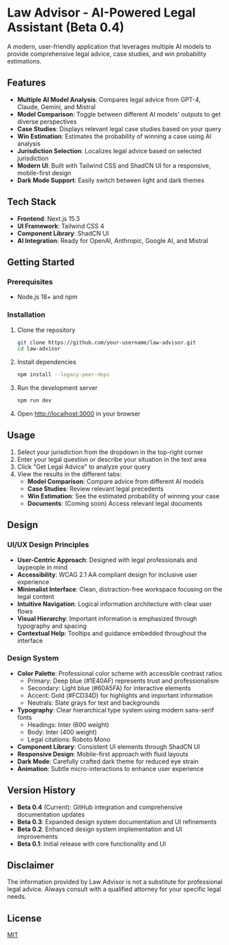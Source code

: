 # Law Advisor - AI-Powered Legal Assistant (Beta 0.4)

A modern, user-friendly application that leverages multiple AI models to provide comprehensive legal advice, case studies, and win probability estimations.

## Features

- **Multiple AI Model Analysis**: Compares legal advice from GPT-4, Claude, Gemini, and Mistral
- **Model Comparison**: Toggle between different AI models' outputs to get diverse perspectives
- **Case Studies**: Displays relevant legal case studies based on your query
- **Win Estimation**: Estimates the probability of winning a case using AI analysis
- **Jurisdiction Selection**: Localizes legal advice based on selected jurisdiction
- **Modern UI**: Built with Tailwind CSS and ShadCN UI for a responsive, mobile-first design
- **Dark Mode Support**: Easily switch between light and dark themes

## Tech Stack

- **Frontend**: Next.js 15.3
- **UI Framework**: Tailwind CSS 4
- **Component Library**: ShadCN UI
- **AI Integration**: Ready for OpenAI, Anthropic, Google AI, and Mistral

## Getting Started

### Prerequisites

- Node.js 18+ and npm

### Installation

1. Clone the repository
   ```bash
   git clone https://github.com/your-username/law-advisor.git
   cd law-advisor
   ```

2. Install dependencies
   ```bash
   npm install --legacy-peer-deps
   ```

3. Run the development server
   ```bash
   npm run dev
   ```

4. Open [http://localhost:3000](http://localhost:3000) in your browser

## Usage

1. Select your jurisdiction from the dropdown in the top-right corner
2. Enter your legal question or describe your situation in the text area
3. Click "Get Legal Advice" to analyze your query
4. View the results in the different tabs:
   - **Model Comparison**: Compare advice from different AI models
   - **Case Studies**: Review relevant legal precedents
   - **Win Estimation**: See the estimated probability of winning your case
   - **Documents**: (Coming soon) Access relevant legal documents

## Design

### UI/UX Design Principles

- **User-Centric Approach**: Designed with legal professionals and laypeople in mind
- **Accessibility**: WCAG 2.1 AA compliant design for inclusive user experience
- **Minimalist Interface**: Clean, distraction-free workspace focusing on the legal content
- **Intuitive Navigation**: Logical information architecture with clear user flows
- **Visual Hierarchy**: Important information is emphasized through typography and spacing
- **Contextual Help**: Tooltips and guidance embedded throughout the interface

### Design System

- **Color Palette**: Professional color scheme with accessible contrast ratios
  - Primary: Deep blue (#1E40AF) represents trust and professionalism
  - Secondary: Light blue (#60A5FA) for interactive elements
  - Accent: Gold (#FCD34D) for highlights and important information
  - Neutrals: Slate grays for text and backgrounds
- **Typography**: Clear hierarchical type system using modern sans-serif fonts
  - Headings: Inter (600 weight)
  - Body: Inter (400 weight)
  - Legal citations: Roboto Mono
- **Component Library**: Consistent UI elements through ShadCN UI
- **Responsive Design**: Mobile-first approach with fluid layouts
- **Dark Mode**: Carefully crafted dark theme for reduced eye strain
- **Animation**: Subtle micro-interactions to enhance user experience

## Version History

- **Beta 0.4** (Current): GitHub integration and comprehensive documentation updates
- **Beta 0.3**: Expanded design system documentation and UI refinements
- **Beta 0.2**: Enhanced design system implementation and UI improvements
- **Beta 0.1**: Initial release with core functionality and UI

## Disclaimer

The information provided by Law Advisor is not a substitute for professional legal advice. Always consult with a qualified attorney for your specific legal needs.

## License

[MIT](LICENSE)
